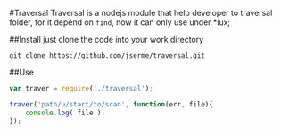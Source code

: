 #Traversal
Traversal is a nodejs module that help developer to traversal folder, for it depend on `find`,  now it can only use under *iux;

##Install 
just clone the code into your work directory

```
git clone https://github.com/jserme/traversal.git 
```

##Use
```javascript
var traver = require('./traversal');

traver('path/u/start/to/scan', function(err, file){
    console.log( file );
});
```
